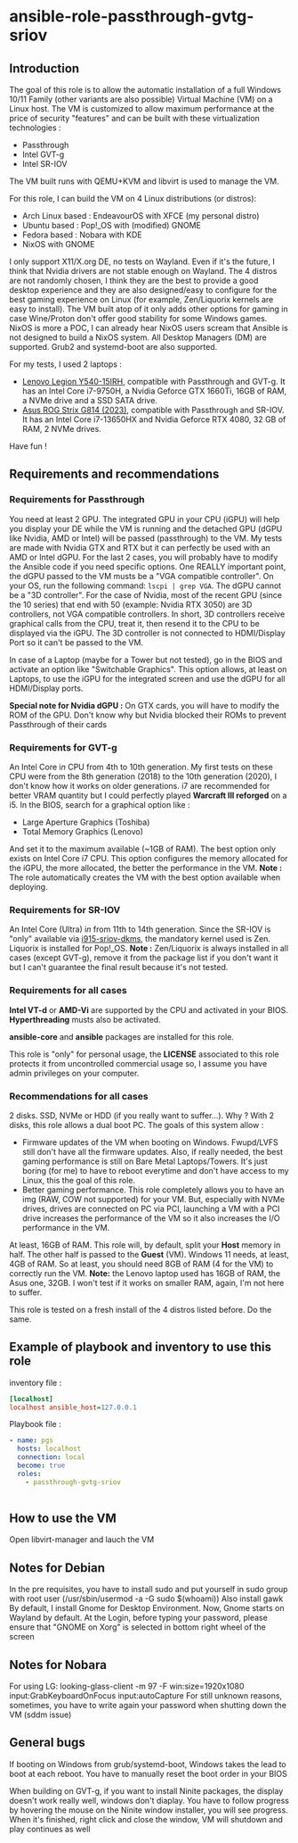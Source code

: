 # ansible-role-passthrough-gvtg-sriov

## Introduction

The goal of this role is to allow the automatic installation of a full Windows 10/11 Family (other variants are also possible) Virtual Machine (VM) on a Linux host. The VM is customized to allow maximum performance at the price of security "features" and can be built with these virtualization technologies :

* Passthrough
* Intel GVT-g
* Intel SR-IOV

The VM built runs with QEMU+KVM and libvirt is used to manage the VM.

For this role, I can build the VM on 4 Linux distributions (or distros):

* Arch Linux based : EndeavourOS with XFCE (my personal distro)
* Ubuntu based : Pop!_OS with (modified) GNOME
* Fedora based : Nobara with KDE
* NixOS with GNOME

I only support X11/X.org DE, no tests on Wayland. Even if it's the future, I think that Nvidia drivers are not stable enough on Wayland. The 4 distros are not randomly chosen, I think they are the best to provide a good desktop experience and they are also designed/easy to configure for the best gaming experience on Linux (for example, Zen/Liquorix kernels are easy to install). The VM built atop of it only adds other options for gaming in case Wine/Proton don't offer good stability for some Windows games. NixOS is more a POC, I can already hear NixOS users scream that Ansible is not designed to build a NixOS system. All Desktop Managers (DM) are supported. Grub2 and systemd-boot are also supported.

For my tests, I used 2 laptops :

* [Lenovo Legion Y540-15IRH](https://www.laptopspirit.fr/266282/lenovo-legion-y540-15irh-81sx003bfr-pc-portable-15-144hz-joueur-et-createurs-gtx-1660-ti.html), compatible with Passthrough and GVT-g. It has an Intel Core i7-9750H, a Nvidia Geforce GTX 1660Ti, 16GB of RAM, a NVMe drive and a SSD SATA drive.
* [Asus ROG Strix G814 (2023)](https://laptopmedia.com/fr/series/asus-rog-strix-g18-g814-2023/), compatible with Passthrough and SR-IOV. It has an Intel Core i7-13650HX and Nvidia Geforce RTX 4080, 32 GB of RAM, 2 NVMe drives.

Have fun !

## Requirements and recommendations

### Requirements for Passthrough

You need at least 2 GPU. The integrated GPU in your CPU (iGPU) will help you display your DE while the VM is running and the detached GPU (dGPU like Nvidia, AMD or Intel) will be passed (passthrough) to the VM. My tests are made with Nvidia GTX and RTX but it can perfectly be used with an AMD or Intel dGPU. For the last 2 cases, you will probably have to modify the Ansible code if you need specific options. One REALLY important point, the dGPU passed to the VM musts be a "VGA compatible controller". On your OS, run the following command: `lscpi | grep VGA`. The dGPU cannot be a "3D controller". For the case of Nvidia, most of the recent GPU (since the 10 series) that end with 50 (example: Nvidia RTX 3050) are 3D controllers, not VGA compatible controllers. In short, 3D controllers receive graphical calls from the CPU, treat it, then resend it to the CPU to be displayed via the iGPU. The 3D controller is not connected to HDMI/Display Port so it can't be passed to the VM.

In case of a Laptop (maybe for a Tower but not tested), go in the BIOS and activate an option like "Switchable Graphics". This option allows, at least on Laptops, to use the iGPU for the integrated screen and use the dGPU for all HDMI/Display ports.

**Special note for Nvidia dGPU :** On GTX cards, you will have to modify the ROM of the GPU. Don't know why but Nvidia blocked their ROMs to prevent Passthrough of their cards

### Requirements for GVT-g

An Intel Core i*n* CPU from 4th to 10th generation. My first tests on these CPU were from the 8th generation (2018) to the 10th generation (2020), I don't know how it works on older generations. i7 are recommended for better VRAM quantity but I could perfectly played **Warcraft III reforged** on a i5. In the BIOS, search for a graphical option like :

* Large Aperture Graphics (Toshiba)
* Total Memory Graphics (Lenovo)

And set it to the maximum available (~1GB of RAM). The best option only exists on Intel Core i7 CPU. This option configures the memory allocated for the iGPU, the more allocated, the better the performance in the VM. **Note :** The role automatically creates the VM with the best option available when deploying.

### Requirements for SR-IOV

An Intel Core (Ultra) i*n* from 11th to 14th generation. Since the SR-IOV is "only" available via [i915-sriov-dkms](https://github.com/strongtz/i915-sriov-dkms), the mandatory kernel used is Zen. Liquorix is installed for Pop!_OS. **Note :** Zen/Liquorix is always installed in all cases (except GVT-g), remove it from the package list if you don't want it but I can't guarantee the final result because it's not tested.

### Requirements for all cases

**Intel VT-d** or **AMD-Vi** are supported by the CPU and activated in your BIOS. **Hyperthreading** musts also be activated.

**ansible-core** and **ansible** packages are installed for this role.

This role is "only" for personal usage, the **LICENSE** associated to this role protects it from uncontrolled commercial usage so, I assume you have admin privileges on your computer.

### Recommendations for all cases

2 disks. SSD, NVMe or HDD (if you really want to suffer...). Why ? With 2 disks, this role allows a dual boot PC. The goals of this system allow :

* Firmware updates of the VM when booting on Windows. Fwupd/LVFS still don't have all the firmware updates. Also, if really needed, the best gaming performance is still on Bare Metal Laptops/Towers. It's just boring (for me) to have to reboot everytime and don't have access to my Linux, this the goal of this role.
* Better gaming performance. This role completely allows you to have an img (RAW, COW not supported) for your VM. But, especially with NVMe drives, drives are connected on PC via PCI, launching a VM with a PCI drive increases the performance of the VM so it also increases the I/O performance in the VM.

At least, 16GB of RAM. This role will, by default, split your **Host** memory in half. The other half is passed to the **Guest** (VM). Windows 11 needs, at least, 4GB of RAM. So at least, you should need 8GB of RAM (4 for the VM) to correctly run the VM. **Note:** the Lenovo laptop used has 16GB of RAM, the Asus one, 32GB. I won't test if it works on smaller RAM, again, I'm not here to suffer.

This role is tested on a fresh install of the 4 distros listed before. Do the same.

## Example of playbook and inventory to use this role

inventory file :

```ini
[localhost]
localhost ansible_host=127.0.0.1
```

Playbook file :

```yaml
- name: pgs
  hosts: localhost
  connection: local
  become: true
  roles:
    - passthrough-gvtg-sriov
 
```

## How to use the VM

Open libvirt-manager and lauch the VM

## Notes for Debian
In the pre requisites, you have to install sudo and put yourself in sudo group with root user (/usr/sbin/usermod -a -G sudo $(whoami))
Also install gawk
By default, I install Gnome for Desktop Environment. Now, Gnome starts on Wayland by default. At the Login, before typing your password, please ensure that "GNOME on Xorg" is selected in bottom right wheel of the screen

## Notes for Nobara
For using LG: looking-glass-client -m 97 -F win:size=1920x1080 input:GrabKeyboardOnFocus input:autoCapture
For still unknown reasons, sometimes, you have to write again your password when shutting down the VM (sddm issue)

## General bugs
If booting on Windows from grub/systemd-boot, Windows takes the lead to boot at each reboot. You have to manually reset the boot order in your BIOS

When building on GVT-g, if you want to install Ninite packages, the display doesn't work really well, windows don't diaplay.
You have to follow progress by hovering the mouse on the Ninite window installer, you will see progress. When it's finished, right click and close the window, VM will shutdown and play continues as well
